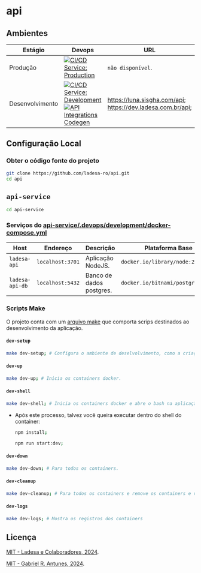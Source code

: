 # api

## Ambientes

| Estágio         | Devops                                                                                                                                                                                        | URL                                                             |
| --------------- | --------------------------------------------------------------------------------------------------------------------------------------------------------------------------------------------- | --------------------------------------------------------------- |
| Produção        | [![CI/CD Service: Production][action-ci-cd-service-prod-src]][action-ci-cd-service-prod-href]                                                                                                 | `não disponível`.                                               |
| Desenvolvimento | [![CI/CD Service: Development][action-ci-cd-service-dev-src]][action-ci-cd-service-dev-href] [![API Integrations Codegen][action-api-integrations-dev-src]][action-api-integrations-dev-href] | <https://luna.sisgha.com/api>; <https://dev.ladesa.com.br/api>; |

## Configuração Local

### Obter o código fonte do projeto

```bash
git clone https://github.com/ladesa-ro/api.git
cd api
```

## `api-service`

```bash
cd api-service
```

### Serviços do [api-service/.devops/development/docker-compose.yml](./api-service/.devops/development/docker-compose.yml)

| Host            | Endereço         | Descrição                | Plataforma Base                   |
| --------------- | ---------------- | ------------------------ | --------------------------------- |
| `ladesa-api`    | `localhost:3701` | Aplicação NodeJS.        | `docker.io/library/node:22`       |
| `ladesa-api-db` | `localhost:5432` | Banco de dados postgres. | `docker.io/bitnami/postgresql:15` |

### Scripts Make

O projeto conta com um [arquivo make](./api-service/Makefile) que comporta scrips destinados ao desenvolvimento da aplicação.

#### `dev-setup`

```sh
make dev-setup; # Configura o ambiente de deselvolvimento, como a criação da rede ladesa-net e os arquivos .env.

```

#### `dev-up`

```sh
make dev-up; # Inicia os containers docker.
```

#### `dev-shell`

```sh
make dev-shell; # Inicia os containers docker e abre o bash na aplicação node.
```

- Após este processo, talvez você queira executar dentro do shell do container:

  ```sh
  npm install;
  ```

  ```sh
  npm run start:dev;
  ```

#### `dev-down`

```sh
make dev-down; # Para todos os containers.
```

#### `dev-cleanup`

```sh
make dev-cleanup; # Para todos os containers e remove os containers e volumes associados.
```

#### `dev-logs`

```sh
make dev-logs; # Mostra os registros dos containers
```

## Licença

[MIT - Ladesa e Colaboradores, 2024](./LICENSE).

[MIT - Gabriel R. Antunes, 2024](./LICENSE).

<!-- Links -->

<!-- Badges -->

<!-- Badges / Actions / Production  -->

[action-ci-cd-service-prod-src]: https://img.shields.io/github/actions/workflow/status/ladesa-ro/api/ci-cd-service.yml?style=flat&logo=github&logoColor=white&label=CI%2FCD%20Service%20Production&branch=production&labelColor=18181B
[action-ci-cd-service-prod-href]: https://github.com/ladesa-ro/api/actions/workflows/ci.yml?query=branch%3Aproduction

<!-- Badges / Actions / Development / CI-CD-Service  -->

[action-ci-cd-service-dev-src]: https://img.shields.io/github/actions/workflow/status/ladesa-ro/api/ci-cd-service.yml?style=flat&logo=github&logoColor=white&label=CI%2FCD%20Service%20Development&branch=development&labelColor=18181B
[action-ci-cd-service-dev-href]: https://github.com/ladesa-ro/api/actions/workflows/ci-cd-service.yml?query=branch%3Adevelopment

<!-- Badges / Actions / Development / API Integrations Codegen  -->

[action-api-integrations-dev-src]: https://img.shields.io/github/actions/workflow/status/ladesa-ro/api/api-integrations.yml?style=flat&logo=github&logoColor=white&label=API+Integrations+Codegen&branch=development&labelColor=18181B
[action-api-integrations-dev-href]: https://github.com/ladesa-ro/api/actions/workflows/api-integrations.yml?query=branch%3Adevelopment
